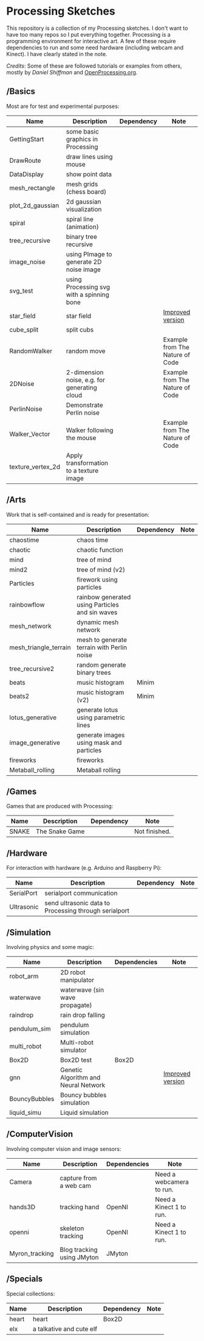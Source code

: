 # Processing Sketches
This repository is a collection of my Processing sketches. I don't want to have too many repos so I put everything together. Processing is a programming environment for interactive art. A few of these require dependencies to run and some need hardware (including webcam and Kinect). I have clearly stated in the note.

*Credits*: Some of these are followed tutorials or examples from others, mostly by *Daniel Shiffman* and [OpenProcessing.org](openprocessing.org).

## /Basics

Most are for test and experimental purposes:

| Name              | Description                                  | Dependency | Note                                                         |
| ----------------- | -------------------------------------------- | ---------- | ------------------------------------------------------------ |
| GettingStart      | some basic graphics in Processing            |            |                                                              |
| DrawRoute         | draw lines using mouse                       |            |                                                              |
| DataDisplay       | show point data                              |            |                                                              |
| mesh_rectangle    | mesh grids (chess board)                     |            |                                                              |
| plot_2d_gaussian  | 2d gaussian visualization                    |            |                                                              |
| spiral            | spiral line (animation)                      |            |                                                              |
| tree_recursive    | binary tree recursive                        |            |                                                              |
| image_noise       | using PImage to generate 2D noise image      |            |                                                              |
| svg_test          | using Processing svg with a spinning bone    |            |                                                              |
| star_field        | star field                                   |            | [Improved version](https://github.com/automaticdai/processing-space-travelling) |
| cube_split        | split cubs                                   |            |                                                              |
| RandomWalker      | random move                                  |            | Example from The Nature of Code                              |
| 2DNoise           | 2-dimension noise, e.g. for generating cloud |            | Example from The Nature of Code                              |
| PerlinNoise       | Demonstrate Perlin noise                     |            |                                                              |
| Walker_Vector     | Walker following the mouse                   |            | Example from The Nature of Code                              |
| texture_vertex_2d | Apply transformation to a texture image      |            |                                                              |

## /Arts

Work that is self-contained and is ready for presentation:

| Name                  | Description                                     | Dependency | Note |
| --------------------- | ----------------------------------------------- | ---------- | ---- |
| chaostime             | chaos time                                      |            |      |
| chaotic               | chaotic function                                |            |      |
| mind                  | tree of mind                                    |            |      |
| mind2                 | tree of mind (v2)                               |            |      |
| Particles             | firework using particles                        |            |      |
| rainbowflow           | rainbow generated using Particles and sin waves |            |      |
| mesh_network          | dynamic mesh network                            |            |      |
| mesh_triangle_terrain | mesh to generate terrain with Perlin noise      |            |      |
| tree_recursive2       | random generate binary trees                    |            |      |
| beats                 | music histogram                                 | Minim      |      |
| beats2                | music histogram (v2)                            | Minim      |      |
| lotus_generative      | generate lotus using parametric lines           |            |      |
| image_generative      | generate images using mask and particles        |            |      |
| fireworks             | fireworks                                       |            |      |
| Metaball_rolling      | Metaball rolling                                |            |      |

## /Games

Games that are produced with Processing:

| Name  | Description    | Dependency | Note          |
| ----- | -------------- | ---------- | ------------- |
| SNAKE | The Snake Game |            | Not finished. |

## /Hardware

For interaction with hardware (e.g. Arduino and Raspberry Pi):

| Name             | Description                                | Dependency | Note |
|------------------|--------------------------------------------|------------|------------|
| SerialPort       | serialport communication                   |            |            |
| Ultrasonic       | send ultrasonic data to Processing through serialport   |||

## /Simulation

Involving physics and some magic:

| Name          | Description                          | Dependencies | Note                                                         |
| ------------- | ------------------------------------ | ------------ | ------------------------------------------------------------ |
| robot_arm     | 2D robot manipulator                 |              |                                                              |
| waterwave     | waterwave (sin wave propagate)       |              |                                                              |
| raindrop      | rain drop falling                    |              |                                                              |
| pendulum_sim  | pendulum simulation                  |              |                                                              |
| multi_robot   | Multi-robot simulator                |              |                                                              |
| Box2D         | Box2D test                           | Box2D        |                                                              |
| gnn           | Genetic Algorithm and Neural Network |              | [Improved version](https://github.com/automaticdai/ga-optimized-nn-processing) |
| BouncyBubbles | Bouncy bubbles simulation            |              |                                                              |
| liquid_simu   | Liquid simulation                    |              |                                                              |

## /ComputerVision

Involving computer vision and image sensors:

| Name           | Description                | Dependencies | Note                     |
| -------------- | -------------------------- | ------------ | ------------------------ |
| Camera         | capture from a web cam     |              | Need a webcamera to run. |
| hands3D        | tracking hand              | OpenNI       | Need a Kinect 1 to run.  |
| openni         | skeleton tracking          | OpenNI       | Need a Kinect 1 to run.  |
| Myron_tracking | Blog tracking using JMyton | JMyton       |                          |

## /Specials

Special collections:

| Name  | Description              | Dependency | Note |
| ----- | ------------------------ | ---------- | ---- |
| heart | heart                    | Box2D      |      |
| elx   | a talkative and cute elf |            |      |

